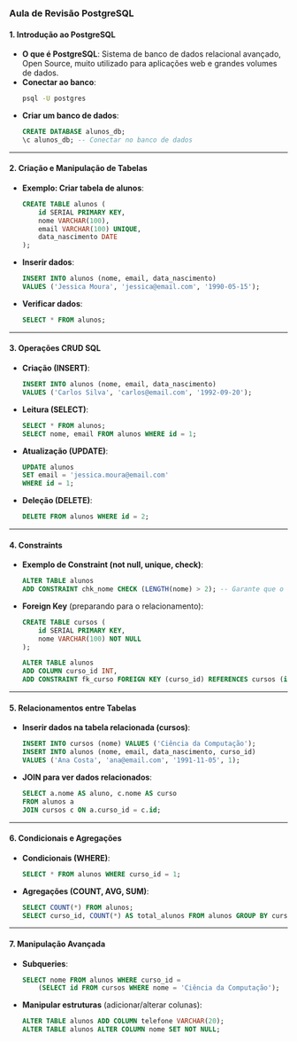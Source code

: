 ### **Aula de Revisão PostgreSQL**

#### **1. Introdução ao PostgreSQL**

- **O que é PostgreSQL**: Sistema de banco de dados relacional avançado, Open Source, muito utilizado para aplicações web e grandes volumes de dados.
- **Conectar ao banco**:
  ```bash
  psql -U postgres
  ```
- **Criar um banco de dados**:
  ```sql
  CREATE DATABASE alunos_db;
  \c alunos_db; -- Conectar no banco de dados
  ```

---

#### **2. Criação e Manipulação de Tabelas**

- **Exemplo: Criar tabela de alunos**:

  ```sql
  CREATE TABLE alunos (
      id SERIAL PRIMARY KEY,
      nome VARCHAR(100),
      email VARCHAR(100) UNIQUE,
      data_nascimento DATE
  );
  ```

- **Inserir dados**:

  ```sql
  INSERT INTO alunos (nome, email, data_nascimento)
  VALUES ('Jessica Moura', 'jessica@email.com', '1990-05-15');
  ```

- **Verificar dados**:
  ```sql
  SELECT * FROM alunos;
  ```

---

#### **3. Operações CRUD SQL**

- **Criação (INSERT)**:

  ```sql
  INSERT INTO alunos (nome, email, data_nascimento)
  VALUES ('Carlos Silva', 'carlos@email.com', '1992-09-20');
  ```

- **Leitura (SELECT)**:

  ```sql
  SELECT * FROM alunos;
  SELECT nome, email FROM alunos WHERE id = 1;
  ```

- **Atualização (UPDATE)**:

  ```sql
  UPDATE alunos
  SET email = 'jessica.moura@email.com'
  WHERE id = 1;
  ```

- **Deleção (DELETE)**:
  ```sql
  DELETE FROM alunos WHERE id = 2;
  ```

---

#### **4. Constraints**

- **Exemplo de Constraint (not null, unique, check)**:

  ```sql
  ALTER TABLE alunos
  ADD CONSTRAINT chk_nome CHECK (LENGTH(nome) > 2); -- Garante que o nome tenha mais de 2 caracteres
  ```

- **Foreign Key** (preparando para o relacionamento):

  ```sql
  CREATE TABLE cursos (
      id SERIAL PRIMARY KEY,
      nome VARCHAR(100) NOT NULL
  );

  ALTER TABLE alunos
  ADD COLUMN curso_id INT,
  ADD CONSTRAINT fk_curso FOREIGN KEY (curso_id) REFERENCES cursos (id);
  ```

---

#### **5. Relacionamentos entre Tabelas**

- **Inserir dados na tabela relacionada (cursos)**:

  ```sql
  INSERT INTO cursos (nome) VALUES ('Ciência da Computação');
  INSERT INTO alunos (nome, email, data_nascimento, curso_id)
  VALUES ('Ana Costa', 'ana@email.com', '1991-11-05', 1);
  ```

- **JOIN para ver dados relacionados**:
  ```sql
  SELECT a.nome AS aluno, c.nome AS curso
  FROM alunos a
  JOIN cursos c ON a.curso_id = c.id;
  ```

---

#### **6. Condicionais e Agregações**

- **Condicionais (WHERE)**:

  ```sql
  SELECT * FROM alunos WHERE curso_id = 1;
  ```

- **Agregações (COUNT, AVG, SUM)**:
  ```sql
  SELECT COUNT(*) FROM alunos;
  SELECT curso_id, COUNT(*) AS total_alunos FROM alunos GROUP BY curso_id;
  ```

---

#### **7. Manipulação Avançada**

- **Subqueries**:

  ```sql
  SELECT nome FROM alunos WHERE curso_id =
      (SELECT id FROM cursos WHERE nome = 'Ciência da Computação');
  ```

- **Manipular estruturas** (adicionar/alterar colunas):
  ```sql
  ALTER TABLE alunos ADD COLUMN telefone VARCHAR(20);
  ALTER TABLE alunos ALTER COLUMN nome SET NOT NULL;
  ```
